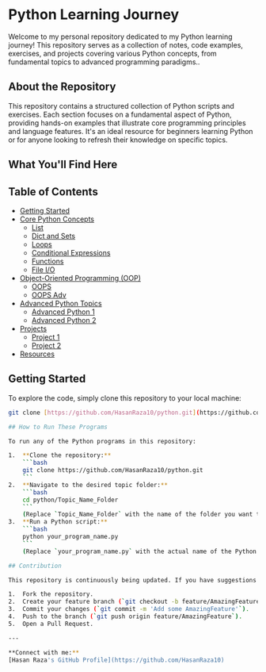 # Python Learning Journey

Welcome to my personal repository dedicated to my Python learning journey! This repository serves as a collection of notes, code examples, exercises, and projects covering various Python concepts, from fundamental topics to advanced programming paradigms..

## About the Repository

This repository contains a structured collection of Python scripts and exercises. Each section focuses on a fundamental aspect of Python, providing hands-on examples that illustrate core programming principles and language features. It's an ideal resource for beginners learning Python or for anyone looking to refresh their knowledge on specific topics.

## What You'll Find Here

## Table of Contents

* [Getting Started](#getting-started)
* [Core Python Concepts](#core-python-concepts)
    * [List](#list)
    * [Dict and Sets](#dict-and-sets)
    * [Loops](#loops)
    * [Conditional Expressions](#conditional-expressions)
    * [Functions](#functions)
    * [File I/O](#file-io)
* [Object-Oriented Programming (OOP)](#object-oriented-programming-oop)
    * [OOPS](#oops)
    * [OOPS Adv](#oops-adv)
* [Advanced Python Topics](#advanced-python-topics)
    * [Advanced Python 1](#adv-python-1)
    * [Advanced Python 2](#adv-python-2)
* [Projects](#projects)
    * [Project 1](#project-1)
    * [Project 2](#project-2)
* [Resources](#resources)

## Getting Started

To explore the code, simply clone this repository to your local machine:

```bash
git clone [https://github.com/HasanRaza10/python.git](https://github.com/HasanRaza10/python.git)

## How to Run These Programs

To run any of the Python programs in this repository:

1.  **Clone the repository:**
    ```bash
    git clone https://github.com/HasanRaza10/python.git
    ```
2.  **Navigate to the desired topic folder:**
    ```bash
    cd python/Topic_Name_Folder
    ```
    (Replace `Topic_Name_Folder` with the name of the folder you want to explore, e.g., `Functions`).
3.  **Run a Python script:**
    ```bash
    python your_program_name.py
    ```
    (Replace `your_program_name.py` with the actual name of the Python file you wish to run).

## Contribution

This repository is continuously being updated. If you have suggestions for new examples, improvements to existing code, or found a bug, feel free to contribute!

1.  Fork the repository.
2.  Create your feature branch (`git checkout -b feature/AmazingFeature`).
3.  Commit your changes (`git commit -m 'Add some AmazingFeature'`).
4.  Push to the branch (`git push origin feature/AmazingFeature`).
5.  Open a Pull Request.

---

**Connect with me:**
[Hasan Raza's GitHub Profile](https://github.com/HasanRaza10)
